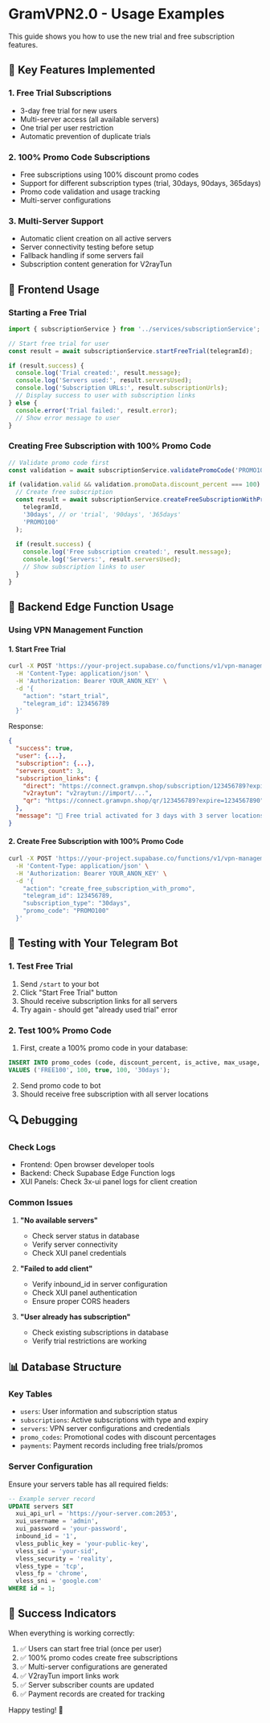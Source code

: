 # GramVPN2.0 - Usage Examples

This guide shows you how to use the new trial and free subscription features.

## 🎯 Key Features Implemented

### 1. **Free Trial Subscriptions**
- 3-day free trial for new users
- Multi-server access (all available servers)
- One trial per user restriction
- Automatic prevention of duplicate trials

### 2. **100% Promo Code Subscriptions** 
- Free subscriptions using 100% discount promo codes
- Support for different subscription types (trial, 30days, 90days, 365days)
- Promo code validation and usage tracking
- Multi-server configurations

### 3. **Multi-Server Support**
- Automatic client creation on all active servers
- Server connectivity testing before setup
- Fallback handling if some servers fail
- Subscription content generation for V2rayTun

## 🚀 Frontend Usage

### Starting a Free Trial

```typescript
import { subscriptionService } from '../services/subscriptionService';

// Start free trial for user
const result = await subscriptionService.startFreeTrial(telegramId);

if (result.success) {
  console.log('Trial created:', result.message);
  console.log('Servers used:', result.serversUsed);
  console.log('Subscription URLs:', result.subscriptionUrls);
  // Display success to user with subscription links
} else {
  console.error('Trial failed:', result.error);
  // Show error message to user
}
```

### Creating Free Subscription with 100% Promo Code

```typescript
// Validate promo code first
const validation = await subscriptionService.validatePromoCode('PROMO100');

if (validation.valid && validation.promoData.discount_percent === 100) {
  // Create free subscription
  const result = await subscriptionService.createFreeSubscriptionWithPromo(
    telegramId, 
    '30days', // or 'trial', '90days', '365days'
    'PROMO100'
  );
  
  if (result.success) {
    console.log('Free subscription created:', result.message);
    console.log('Servers:', result.serversUsed);
    // Show subscription links to user
  }
}
```

## 🔧 Backend Edge Function Usage

### Using VPN Management Function

#### 1. Start Free Trial
```bash
curl -X POST 'https://your-project.supabase.co/functions/v1/vpn-management' \
  -H 'Content-Type: application/json' \
  -H 'Authorization: Bearer YOUR_ANON_KEY' \
  -d '{
    "action": "start_trial",
    "telegram_id": 123456789
  }'
```

Response:
```json
{
  "success": true,
  "user": {...},
  "subscription": {...},
  "servers_count": 3,
  "subscription_links": {
    "direct": "https://connect.gramvpn.shop/subscription/123456789?expire=1234567890",
    "v2raytun": "v2raytun://import/...",
    "qr": "https://connect.gramvpn.shop/qr/123456789?expire=1234567890"
  },
  "message": "🎉 Free trial activated for 3 days with 3 server locations!"
}
```

#### 2. Create Free Subscription with 100% Promo Code
```bash
curl -X POST 'https://your-project.supabase.co/functions/v1/vpn-management' \
  -H 'Content-Type: application/json' \
  -H 'Authorization: Bearer YOUR_ANON_KEY' \
  -d '{
    "action": "create_free_subscription_with_promo",
    "telegram_id": 123456789,
    "subscription_type": "30days",
    "promo_code": "PROMO100"
  }'
```

## 🎯 Testing with Your Telegram Bot

### 1. Test Free Trial
1. Send `/start` to your bot
2. Click "Start Free Trial" button
3. Should receive subscription links for all servers
4. Try again - should get "already used trial" error

### 2. Test 100% Promo Code
1. First, create a 100% promo code in your database:
```sql
INSERT INTO promo_codes (code, discount_percent, is_active, max_usage, valid_for) 
VALUES ('FREE100', 100, true, 100, '30days');
```

2. Send promo code to bot
3. Should receive free subscription with all server locations

## 🔍 Debugging

### Check Logs
- Frontend: Open browser developer tools
- Backend: Check Supabase Edge Function logs
- XUI Panels: Check 3x-ui panel logs for client creation

### Common Issues

1. **"No available servers"**
   - Check server status in database
   - Verify server connectivity
   - Check XUI panel credentials

2. **"Failed to add client"**
   - Verify inbound_id in server configuration
   - Check XUI panel authentication
   - Ensure proper CORS headers

3. **"User already has subscription"**
   - Check existing subscriptions in database
   - Verify trial restrictions are working

## 📊 Database Structure

### Key Tables
- `users`: User information and subscription status
- `subscriptions`: Active subscriptions with type and expiry
- `servers`: VPN server configurations and credentials
- `promo_codes`: Promotional codes with discount percentages
- `payments`: Payment records including free trials/promos

### Server Configuration
Ensure your servers table has all required fields:
```sql
-- Example server record
UPDATE servers SET 
  xui_api_url = 'https://your-server.com:2053',
  xui_username = 'admin',
  xui_password = 'your-password',
  inbound_id = '1',
  vless_public_key = 'your-public-key',
  vless_sid = 'your-sid',
  vless_security = 'reality',
  vless_type = 'tcp',
  vless_fp = 'chrome',
  vless_sni = 'google.com'
WHERE id = 1;
```

## 🎉 Success Indicators

When everything is working correctly:
1. ✅ Users can start free trial (once per user)
2. ✅ 100% promo codes create free subscriptions
3. ✅ Multi-server configurations are generated
4. ✅ V2rayTun import links work
5. ✅ Server subscriber counts are updated
6. ✅ Payment records are created for tracking

Happy testing! 🚀